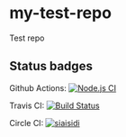 # my-test-repo
Test repo

## Status badges

Github Actions: [![Node.js CI](https://github.com/siaisidi/my-test-repo/workflows/Node.js%20CI/badge.svg)](https://github.com/siaisidi/my-test-repo/actions?query=workflow%3A%22Node.js+CI%22)

Travis CI: [![Build Status](https://travis-ci.com/siaisidi/my-test-repo.svg?branch=main)](https://travis-ci.com/siaisidi/my-test-repo)

Circle CI: [![siaisidi](https://circleci.com/gh/siaisidi/my-test-repo.svg?style=svg)](https://app.circleci.com/pipelines/github/siaisidi/my-test-repo)
